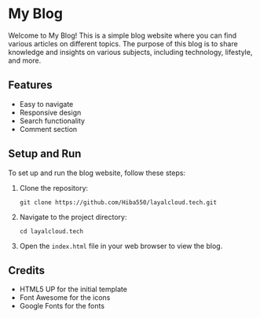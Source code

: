 # My Blog

Welcome to My Blog! This is a simple blog website where you can find various articles on different topics. The purpose of this blog is to share knowledge and insights on various subjects, including technology, lifestyle, and more.

## Features

- Easy to navigate
- Responsive design
- Search functionality
- Comment section

## Setup and Run

To set up and run the blog website, follow these steps:

1. Clone the repository:
   ```
   git clone https://github.com/Hiba550/layalcloud.tech.git
   ```

2. Navigate to the project directory:
   ```
   cd layalcloud.tech
   ```

3. Open the `index.html` file in your web browser to view the blog.

## Credits

- HTML5 UP for the initial template
- Font Awesome for the icons
- Google Fonts for the fonts
